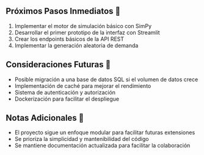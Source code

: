 
## Próximos Pasos Inmediatos 🎯
1. Implementar el motor de simulación básico con SimPy
2. Desarrollar el primer prototipo de la interfaz con Streamlit
3. Crear los endpoints básicos de la API REST
4. Implementar la generación aleatoria de demanda

## Consideraciones Futuras 🤔
- Posible migración a una base de datos SQL si el volumen de datos crece
- Implementación de caché para mejorar el rendimiento
- Sistema de autenticación y autorización
- Dockerización para facilitar el despliegue

## Notas Adicionales 📌
- El proyecto sigue un enfoque modular para facilitar futuras extensiones
- Se prioriza la simplicidad y mantenibilidad del código
- Se mantiene documentación actualizada para facilitar la colaboración